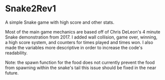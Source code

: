 # Snake2Rev1
A simple Snake game with high score and other stats.

Most of the main game mechanics are based off of Chris DeLeon's 4 minute Snake demonstration from 2017. 
I added wall collision, game over, winning, a high score system, and counters for times played and times won.
I also made the variables more descriptive in order to increase the code's readability.

Note: the spawn function for the food does not currently prevent the food from spawning within the snake's tail
this issue should be fixed in the near future.
